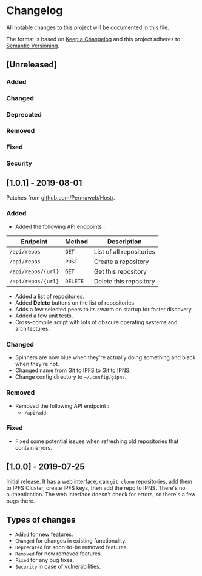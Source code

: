 # Changelog

All notable changes to this project will be documented in this file.

The format is based on [Keep a Changelog](https://keepachangelog.com/) and this project adheres to [Semantic Versioning](https://semver.org/).

## [Unreleased]

### Added

### Changed

### Deprecated

### Removed

### Fixed

### Security

## [1.0.1] - 2019-08-01

Patches from [github.com/Permaweb/Host/](https://github.com/Permaweb/Host/).

### Added

* Added the following API endpoints :

| Endpoint           | Method   | Description              |
| ------------------ | -------- | ------------------------ |
| `/api/repos`       | `GET`    | List of all repositories |
| `/api/repos`       | `POST`   | Create a repository      |
| `/api/repos/{url}` | `GET`    | Get this repository      |
| `/api/repos/{url}` | `DELETE` | Delete this repository   |

* Added a list of repositories.
* Added **Delete** buttons on the list of repositories.
* Adds a few selected peers to its swarm on startup for faster discovery.
* Added a few unit tests.
* Cross-compile script with lots of obscure operating systems and architectures.

### Changed

* Spinners are now blue when they're actually doing something and black when they're not.
* Changed name from [Git to IPFS](https://gitlab.com/NatoBoram/git-to-ipfs) to [Git to IPNS](https://gitlab.com/NatoBoram/git-to-ipns).
* Change config directory to `~/.config/gipns`.

### Removed

* Removed the following API endpoint :
  * `/api/add`

### Fixed

* Fixed some potential issues when refreshing old repositories that contain errors.

## [1.0.0] - 2019-07-25

Initial release. It has a web interface, can `git clone` repositories, add them to IPFS Cluster, create IPFS keys, then add the repo to IPNS.
There's no authentication.
The web interface doesn't check for errors, so there's a few bugs there.

## Types of changes

* `Added` for new features.
* `Changed` for changes in existing functionality.
* `Deprecated` for soon-to-be removed features.
* `Removed` for now removed features.
* `Fixed` for any bug fixes.
* `Security` in case of vulnerabilities.
